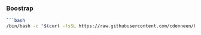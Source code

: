 ### Boostrap
```bash
```bash
/bin/bash -c "$(curl -fsSL https://raw.githubusercontent.com/cdenneen/home/main/boostrap.bash)"
```
